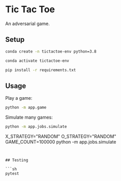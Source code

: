 

# Tic Tac Toe

An adversarial game.

## Setup

```sh
conda create -n tictactoe-env python=3.8
```

```sh
conda activate tictactoe-env
```

```sh
pip install -r requirements.txt
```

## Usage

Play a game:

```sh
python -m app.game
```

Simulate many games:

```sh
python -m app.jobs.simulate
```

X_STRATEGY="RANDOM" O_STRATEGY="RANDOM" GAME_COUNT=100000 python -m app.jobs.simulate
```


## Testing

```sh
pytest
```
